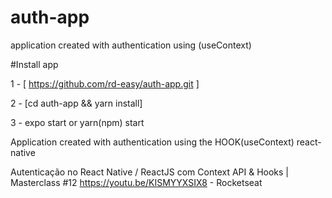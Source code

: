 # auth-app
application created with authentication using (useContext) 

#Install app

1 - [ https://github.com/rd-easy/auth-app.git ]

2 - [cd auth-app && yarn install]

3 - expo start or yarn(npm) start




Application created with authentication using the HOOK(useContext) react-native

Autenticação no React Native / ReactJS com Context API & Hooks | Masterclass #12 https://youtu.be/KISMYYXSIX8 - Rocketseat
